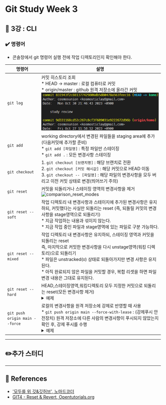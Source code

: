 # Git Study Week 3

## 📌 3강 : CLI

### ✔️ 명령어

- 콘솔창에서 git 명령어 실행 전에 작업 디렉토리인지 확인해야 한다.

| 명령어                         | 설명                                                                                                                                                                                                                                                                                                                                                                                                                                                                                                                                                                                                                                                                                                                                                                                                                                                                                            |
| ------------------------------ | ----------------------------------------------------------------------------------------------------------------------------------------------------------------------------------------------------------------------------------------------------------------------------------------------------------------------------------------------------------------------------------------------------------------------------------------------------------------------------------------------------------------------------------------------------------------------------------------------------------------------------------------------------------------------------------------------------------------------------------------------------------------------------------------------------------------------------------------------------------------------------------------------- |
| `git log`                      | 커밋 히스토리 조회<br/> \* HEAD -> master : 로컬 컴퓨터로 커밋<br/> \* origin/master : github 원격 저장소에 올라간 커밋<br/>![example_commit_history](example_commit_history.png)                                                                                                                                                                                                                                                                                                                                                                                                                                                                                                                                                                                                                                                                                                               |
| `git add`                      | working directory에서 변경된 파일들을 staging area에 추가<br/>(다음커밋에 추가할 준비)<br/> \* `git add [파일명]` : 특정 파일만 스테이징<br/> \* `git add .` : 모든 변경사항 스테이징                                                                                                                                                                                                                                                                                                                                                                                                                                                                                                                                                                                                                                                                                                           |
| `git checkout`                 | 1. `git checkout [브랜치명]` : 해당 브랜치로 전환<br/> 2. `git checkout [커밋 해시값]` : 해당 커밋으로 HEAD 이동<br/> 3. `git checkout -- [파일명]` : 해당 파일의 변경사항을 모두 버리고 이전 커밋 상태로 변경(띄어쓰기 주의)                                                                                                                                                                                                                                                                                                                                                                                                                                                                                                                                                                                                                                                                   |
| `git reset`                    | 커밋을 되돌리거나 스테이징 영역의 변경사항을 제거<br/> ![comparison_reset_modes](https://s3-ap-northeast-2.amazonaws.com/opentutorials-user-file/module/2676/5131.png)                                                                                                                                                                                                                                                                                                                                                                                                                                                                                                                                                                                                                                                                                                                          |
| `git reset --soft`             | 작업 디렉토리 내 변경사항과 스테이지에 추가된 변경사항은 유지하되, 커밋했다는 사실만 되돌리는 reset (즉, 되돌릴 커밋의 변경사항을 stage영역으로 되돌리기)<br/> \* 지금 작업하는 내용과 섞이지 않는다.<br/> \* 지금 작업 중인 파일과 stage영역에 있는 파일로 구분 가능하다.                                                                                                                                                                                                                                                                                                                                                                                                                                                                                                                                                                                                                      |
| `git reset --mixed`            | 작업 디렉토리 내 변경사항은 유지하되, 스테이징 영역과 커밋을 되돌리는 reset<br/> 즉, 마지막으로 커밋한 변경사항을 다시 unstage영역(워킹 디렉토리)으로 되돌리기<br/> \* 파일은 unstracked(`U`) 상태로 되돌아가지만 변경 사항은 유지된다.<br/> \* 아직 완료되지 않은 파일을 커밋할 경우, 복합 리셋을 하면 파일 변경 내용은 그대로 유지된다.                                                                                                                                                                                                                                                                                                                                                                                                                                                                                                                                                       |
| `git reset --hard`             | HEAD,스테이징영역,워킹디렉토리 모두 지정한 커밋으로 되돌리는 reset(모든 변경사항 제거)<br/><details><summary>예제</summary>\* HEAD에서 한 커밋 이전으로 되돌리기 : `git reset --hard HEAD^`<br/> \* HEAD에서 두 커밋 이전으로 되돌리기 : `git reset --hard HEAD^^`</details>                                                                                                                                                                                                                                                                                                                                                                                                                                                                                                                                                                                                                    |
| `git push origin main --force` | 로컬의 변경사항을 원격 저장소에 강제로 반영할 때 사용<br/> \* `git push origin main --force-with-lease` : (강제푸시 안전장치) 원격 저장소에 다른 사람의 변경사항이 푸시되지 않았는지 확인 후, 강제 푸시를 수행<br/><details><summary>예제</summary>Alice와 Bob은 같은 Git 저장소에서 작업하고 있습니다. 둘 다 master 브랜치에서 작업한 후 각각의 변경사항을 커밋했다고 가정해봅시다.<br/><br/>1. Alice가 먼저 원격 저장소에 푸시합니다.<br/>2. Bob은 Alice의 최신 변경사항을 로컬에 가져오지 않고, 자신의 변경사항을 푸시하려고 시도합니다. 일반적인 git push로는 푸시가 거부됩니다.<br/>3. Bob이 git push --force를 사용하면, Alice의 변경사항은 완전히 무시되고 원격 저장소의 master 브랜치는 Bob의 변경사항으로 덮어씌워집니다.<br/>4. 그러나 Bob이 git push --force-with-lease를 사용하면, 원격 저장소에 다른 변경사항 (이 경우 Alice의 커밋)이 있는지 확인 후 푸시가 거부됩니다.</details> |

---

## ✏️추가 스터디

---

## 📖 References

- ['모두를 위 깃&깃허브', 노마드코더](https://nomadcoders.co/git-for-beginners/lobby)
- [GIT4 - Reset & Revert, Opentutorials.org](https://opentutorials.org/module/4032/24533)

```

```
